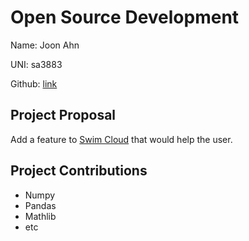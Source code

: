 # Open Source Development

Name: Joon Ahn

UNI: sa3883

Github: [link](https://github.com/joon0110)

## Project Proposal

Add a feature to [Swim Cloud](https://www.swimcloud.com) that would help the user.

## Project Contributions

- Numpy
- Pandas
- Mathlib
- etc
